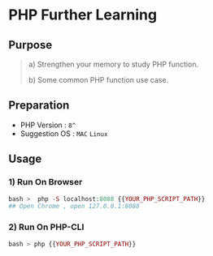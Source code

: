 # PHP Further Learning

## Purpose

> a) Strengthen your memory to study PHP function.
> 
> b) Some common PHP function use case.

## Preparation

* PHP Version : `8^`
* Suggestion OS : `MAC`  `Linux`

## Usage

### 1) Run On Browser

```php
bash >  php -S localhost:8088 {{YOUR_PHP_SCRIPT_PATH}}
## Open Chrome , open 127.0.0.1:8088
```

### 2) Run On PHP-CLI

```php
bash > php {{YOUR_PHP_SCRIPT_PATH}}
```

